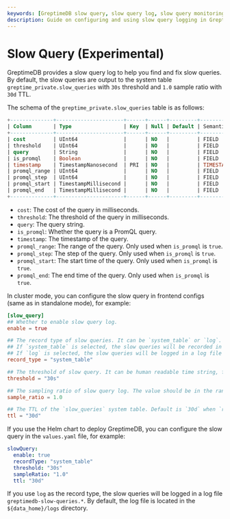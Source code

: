 ```yaml
---
keywords: [GreptimeDB slow query, slow query log, slow query monitoring, slow query configuration]
description: Guide on configuring and using slow query logging in GreptimeDB for monitoring. 
---
```


# Slow Query (Experimental)

GreptimeDB provides a slow query log to help you find and fix slow queries. By default, the slow queries are output to the system table `greptime_private.slow_queries` with `30s` threshold and `1.0` sample ratio with `30d` TTL.

The schema of the `greptime_private.slow_queries` table is as follows:

```sql
+--------------+----------------------+------+------+---------+---------------+
| Column       | Type                 | Key  | Null | Default | Semantic Type |
+--------------+----------------------+------+------+---------+---------------+
| cost         | UInt64               |      | NO   |         | FIELD         |
| threshold    | UInt64               |      | NO   |         | FIELD         |
| query        | String               |      | NO   |         | FIELD         |
| is_promql    | Boolean              |      | NO   |         | FIELD         |
| timestamp    | TimestampNanosecond  | PRI  | NO   |         | TIMESTAMP     |
| promql_range | UInt64               |      | NO   |         | FIELD         |
| promql_step  | UInt64               |      | NO   |         | FIELD         |
| promql_start | TimestampMillisecond |      | NO   |         | FIELD         |
| promql_end   | TimestampMillisecond |      | NO   |         | FIELD         |
+--------------+----------------------+------+------+---------+---------------+
```

- `cost`: The cost of the query in milliseconds.
- `threshold`: The threshold of the query in milliseconds.
- `query`: The query string.
- `is_promql`: Whether the query is a PromQL query.
- `timestamp`: The timestamp of the query.
- `promql_range`: The range of the query. Only used when `is_promql` is `true`.
- `promql_step`: The step of the query. Only used when `is_promql` is `true`.
- `promql_start`: The start time of the query. Only used when `is_promql` is `true`.
- `promql_end`: The end time of the query. Only used when `is_promql` is `true`.

In cluster mode, you can configure the slow query in frontend configs (same as in standalone mode), for example:

```toml
[slow_query]
## Whether to enable slow query log.
enable = true

## The record type of slow queries. It can be `system_table` or `log`.
## If `system_table` is selected, the slow queries will be recorded in a system table `greptime_private.slow_queries`.
## If `log` is selected, the slow queries will be logged in a log file `greptimedb-slow-queries.*`.
record_type = "system_table"

## The threshold of slow query. It can be human readable time string, for example: `10s`, `100ms`, `1s`.
threshold = "30s"

## The sampling ratio of slow query log. The value should be in the range of (0, 1]. For example, `0.1` means 10% of the slow queries will be logged and `1.0` means all slow queries will be logged.
sample_ratio = 1.0

## The TTL of the `slow_queries` system table. Default is `30d` when `record_type` is `system_table`.
ttl = "30d"
```

If you use the Helm chart to deploy GreptimeDB, you can configure the slow query in the `values.yaml` file, for example:

```yaml
slowQuery:
  enable: true
  recordType: "system_table"
  threshold: "30s"
  sampleRatio: "1.0"
  ttl: "30d"
```

If you use `log` as the record type, the slow queries will be logged in a log file `greptimedb-slow-queries.*`. By default, the log file is located in the `${data_home}/logs` directory.
